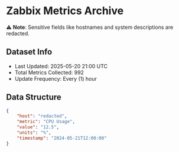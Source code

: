 # Zabbix Metrics Archive

⚠️ **Note**: Sensitive fields like hostnames and system descriptions are redacted.

## Dataset Info
- Last Updated: 2025-05-20 21:00 UTC
- Total Metrics Collected: 992
- Update Frequency: Every (1) hour

## Data Structure
```json
{
    "host": "redacted",
    "metric": "CPU Usage",
    "value": "12.5",
    "units": "%",
    "timestamp": "2024-05-21T12:00:00"
}
```
